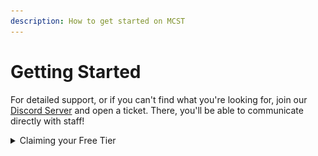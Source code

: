 ```yaml
---
description: How to get started on MCST
---
```


# Getting Started

For detailed support, or if you can't find what you're looking for, join our [Discord Server](https://discord.gg/dzAxSz5C4x) and open a ticket. There, you'll be able to communicate directly with staff!

<details>

<summary>Claiming your Free Tier</summary>

1\) Navigate to the "Our Products" page.

![](<.gitbook/assets/image (43).png>)\
\
2\) Select "View Plan" for the option you're looking for.

![](<.gitbook/assets/image (6).png>)\
\
3\) Find a Free Option, and select "Add to Cart"

![](<.gitbook/assets/image (49).png>)



For more powerful servers, you'll be looking at getting one of MCST's Premium Options.

</details>
